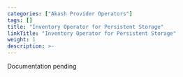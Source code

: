 ```yaml
---
categories: ["Akash Provider Operators"]
tags: []
title: "Inventory Operator for Persistent Storage"
linkTitle: "Inventory Operator for Persistent Storage"
weight: 1
description: >-
---
```


Documentation pending